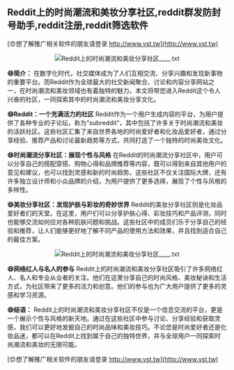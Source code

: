 ## **Reddit上的时尚潮流和美妆分享社区,reddit群发防封号助手,reddit注册,reddit筛选软件**

[😍想了解推广相关软件的朋友请登录 http://www.vst.tw](http://www.vst.tw)

 <center><img src="https://vst.tw/MP4/tuiguang/png/2.png" alt="Reddit上的时尚潮流和美妆分享社区____.txt"></center>

**😄简介：**
在数字化时代，社交媒体成为了人们互相交流、分享兴趣和发现新事物的重要平台。而Reddit作为全球最大的社交新闻聚合、讨论和内容分享网站之一，在时尚潮流和美妆领域也有着独特的魅力。本文将带您进入Reddit这个令人兴奋的社区，一同探索其中的时尚潮流和美妆分享文化。

**😄Reddit：一个充满活力的社区**
Reddit作为一个用户生成内容的平台，为用户提供了各种专业的子论坛，称为"subreddit"，其中包括了许多关于时尚潮流和美妆的活跃社区。这些社区汇集了来自世界各地的时尚爱好者和化妆品爱好者，通过分享经验、推荐产品和讨论最新趋势等方式，共同打造了一个独特的时尚美妆文化。

**😄时尚潮流分享社区：展现个性与风格**
在Reddit的时尚潮流分享社区中，用户可以分享自己的搭配穿搭、购物心得和品牌推荐等内容，既可以得到来自其他用户的意见和建议，也可以找到灵感和新的时尚趋势。这些社区不仅关注国际大牌，还有许多独立设计师和小众品牌的介绍，为用户提供了更多选择，展现了个性与风格的多样性。

**😄美妆分享社区：发现护肤与彩妆的奇妙世界**
Reddit的美妆分享社区则是化妆品爱好者们的天堂。在这里，用户们可以分享护肤心得、彩妆技巧和产品评测，同时也能够交流如何应对各种肌肤问题和挑战。这些社区中的成员们乐于分享自己的经验和推荐，让人们能够更好地了解不同产品的使用方法和效果，并且找到适合自己的最佳方案。

 <center><img src="https://vst.tw/MP4/tuiguang/png/7.png" alt="Reddit上的时尚潮流和美妆分享社区____.txt"></center>

**😄网络红人与名人的参与**
Reddit上的时尚潮流和美妆分享社区吸引了许多网络红人、名人和专业从业者的关注。他们在这里分享自己的时尚风格、美妆秘诀和生活方式，为社区带来了更多的活力和创意。他们的参与也为广大用户提供了更多的灵感和学习资源。

**😄结语：**
Reddit上的时尚潮流和美妆分享社区不仅是一个信息交流的平台，更是一个展示个性与风格的新天地。通过在这些社区中参与讨论、分享经验和获取灵感，我们可以更好地发掘自己的时尚品味和美妆技巧。不论您是时尚爱好者还是化妆品迷，都可以在Reddit上找到属于自己的独特世界，并与全球用户一同探索时尚潮流和美妆的无限可能。

[😍想了解推广相关软件的朋友请登录 http://www.vst.tw](http://www.vst.tw)



